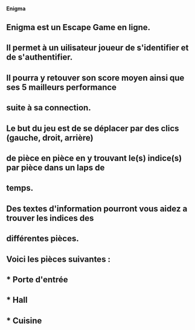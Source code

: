 #### Enigma

## Enigma est un Escape Game en ligne.

## Il permet à un uilisateur joueur de s'identifier et de s'authentifier.
## Il pourra y retouver son score moyen ainsi que ses 5 mailleurs performance
## suite à sa connection.

## Le but du jeu est de se déplacer par des clics (gauche, droit, arrière) 
## de pièce en pièce en y trouvant le(s) indice(s) par pièce dans un laps de
## temps.

## Des textes d'information pourront vous aidez a trouver les indices des
## différentes pièces.

## Voici les pièces suivantes :
## * Porte d'entrée
## * Hall
## * Cuisine

  


